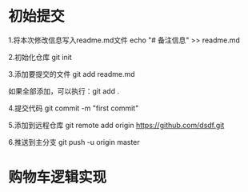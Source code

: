 # 初始提交

1.将本次修改信息写入readme.md文件
echo "# 备注信息" >> readme.md

2.初始化仓库
git init

3.添加要提交的文件
git add readme.md

如果全部添加，可以执行：git add .

4.提交代码
git commit -m "first commit"

5.添加到远程仓库
git remote add origin https://github.com/dsdf.git

6.推送到主分支
git push -u origin master


# 购物车逻辑实现
